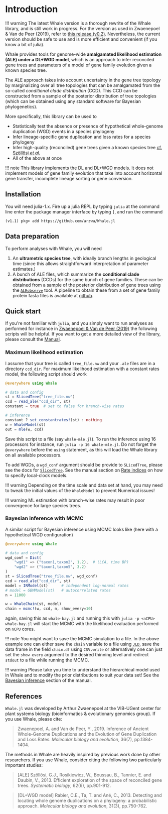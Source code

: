 
# Introduction

!!! warning
    The latest Whale version is a thorough rewrite of the Whale library, and is still work in progress. For the version as used in Zwaenepoel & Van de Peer (2019), refer to [this release (v0.2)](https://github.com/arzwa/Whale.jl/releases/tag/v0.2). Nevertheless, the current version should be safe to use and is more efficient and convenient (if you know a bit of julia).

Whale provides tools for genome-wide **amalgamated likelihood estimation (ALE) under a DL+WGD model**, which is an approach to infer reconciled gene trees and parameters of a model of gene family evolution given a known species tree.

The ALE approach takes into account uncertainty in the gene tree topology by marginalizing over all tree topologies that can be amalgamated from the so-called *conditional clade distribution* (CCD). This CCD can be constructed from a sample of the posterior distribution of tree topologies (which can be obtained using any standard software for Bayesian phylogenetics).

More specifically, this library can be used to

- Statistically test the absence or presence of hypothetical whole-genome duplication (WGD) events in a species phylogeny
- Infer lineage-specific gene duplication and loss rates for a species phylogeny
- Infer high-quality (reconciled) gene trees given a known species tree [cf. Szöllősi *et al.*](https://academic.oup.com/sysbio/article/64/1/e42/1634124)
- All of the above at once

!!! note
    This library implements the DL and DL+WGD models. It does not implement models of gene family evolution that take into account horizontal gene transfer, incomplete lineage sorting or gene conversion.

## Installation

You will need julia-1.x. Fire up a julia REPL by typing `julia` at the command line enter the package manager interface by typing `]`, and run the command

```julia-repl
(v1.1) pkg> add https://github.com/arzwa/Whale.jl
```

## Data preparation

To perform analyses with Whale, you will need  

1. An **ultrametric species tree**, with ideally branch lengths in geological time (since this allows straightforward interpretation of parameter estimates.)
2. A bunch of ALE files, which summarize the **conditional clade distributions** (CCDs) for the same bunch of gene families. These can be obtained from a sample of the posterior distribution of gene trees using the [`ALEobserve`](https://github.com/ssolo/ALE) tool. A pipeline to obtain these from a set of gene family protein fasta files is available at [github](https://github.com/arzwa/whaleprep).

## Quick start

If you're not familiar with `julia`, and you simply want to run analyses as performed for instance in [Zwaenepoel & Van de Peer (2019)](https://academic.oup.com/mbe/advance-article/doi/10.1093/molbev/msz088/5475503) the following scripts will be helpful. If you want to get a more detailed view of the library, please consult the [Manual](@ref).

### Maximum likelihood estimation

I assume that your tree is called `tree_file.nw` and your `.ale` files are in a directory `ccd_dir`. For maximum likelihood estimation with a constant rates model, the following script should work

```julia
@everywhere using Whale

# data and config
st = SlicedTree("tree_file.nw")
ccd = read_ale("ccd_dir", st)
constant = true  # set to false for branch-wise rates

# inference
constant ? set_constantrates!(st) : nothing
w = WhaleModel(st)
out = mle(w, ccd)
```

Save this script to a file (say `whale-mle.jl`). To run the inference using 16 processors for instance, run `julia -p 16 whale-mle.jl`. Do not forget the `@everywhere` before the `using` statement, as this will load the Whale library on all available processors.

To add WGDs, a `wgd_conf` argument should be provide to `SLicedTree`, please see the docs for [`SlicedTree`](@ref). See the manual section on [Rate indices](@ref) on how to specify local-clock models.

!!! warning
    Depending on the time scale and data set at hand, you may need to tweak the initial values of the `WhaleModel` to prevent Numerical issues!

!!! warning
    ML estimation with branch-wise rates may result in poor convergence for large species trees.

### Bayesian inference with MCMC

A similar script for Bayesian inference using MCMC looks like (here with a hypothetical WGD configuration)

```julia
@everywhere using Whale

# data and config
wgd_conf = Dict(
    "wgd1" => ("taxon1,taxon2", 1.2),  # (LCA, time BP)
    "wgd2" => ("taxon1,taxon5", 3.2)
)
st = SlicedTree("tree_file.nw", wgd_conf)
ccd = read_ale("ccd_dir", st)
model = IRModel(st)      # independent log-normal rates
# model = GBMModel(st)   # autocorrelated rates
n = 11000

w = WhaleChain(st, model)
chain = mcmc!(w, ccd, n, show_every=10)
```

again, saving this as `whale-bay.jl` and running this with `julia -p <nCPU> whale-bay.jl` will start the MCMC with the likelihood evaluation performed on `nCPU` cores.

!!! note
    You might want to save the MCMC simulation to a file. In the above example one can either save the `chain` variable to a file using [`JLD`](https://github.com/JuliaIO/JLD.jl), save the data frame in the field `chain.df` using `CSV.write` or alternatively one can just set the `show_every` argument to the desired thinning level and  redirect `stdout` to a file while running the MCMC.

!!! warning
    Please take you time to understand the hierarchical model used in Whale and to modify the prior distributions to suit your data set! See the [Bayesian inference](@ref) section of the manual.

## References

`Whale.jl` was developed by Arthur Zwaenepoel at the VIB-UGent center for plant
systems biology (bioinformatics & evolutionary genomics group). If you use
Whale, please cite:

>Zwaenepoel, A. and Van de Peer, Y., 2019. Inference of Ancient Whole-Genome Duplications and the Evolution of Gene Duplication and Loss Rates. *Molecular biology and evolution*, 36(7), pp.1384-1404.

The methods in Whale are heavily inspired by previous work done by other researchers. If you use Whale, consider citing the following two particularly important studies:

>[ALE] Szöllősi, G.J., Rosikiewicz, W., Boussau, B., Tannier, E. and Daubin, V., 2013. Efficient exploration of the space of reconciled gene trees. *Systematic biology*, 62(6), pp.901-912.

>[DL+WGD model] Rabier, C.E., Ta, T. and Ané, C., 2013. Detecting and locating whole genome duplications on a phylogeny: a probabilistic approach. *Molecular biology and evolution*, 31(3), pp.750-762.
